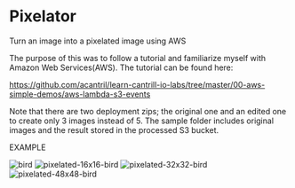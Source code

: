# Pixelator
Turn an image into a pixelated image using AWS

The purpose of this was to follow a tutorial and familiarize myself with Amazon Web Services(AWS). The tutorial can be found here:

https://github.com/acantril/learn-cantrill-io-labs/tree/master/00-aws-simple-demos/aws-lambda-s3-events

Note that there are two deployment zips; the original one and an edited one to create only 3 images instead of 5. The sample folder includes original images and the result stored in the processed S3 bucket.

EXAMPLE

![bird](https://github.com/AWildTerryy/Pixelator/assets/43387118/6952a313-96cc-4188-ad2b-bff50fcc12db)
![pixelated-16x16-bird](https://github.com/AWildTerryy/Pixelator/assets/43387118/1601b965-3cb1-4732-9b18-daeecaf49845)
![pixelated-32x32-bird](https://github.com/AWildTerryy/Pixelator/assets/43387118/8cabd952-0e48-458f-814a-06f7138ffafc)
![pixelated-48x48-bird](https://github.com/AWildTerryy/Pixelator/assets/43387118/edde019c-3c80-49ba-8885-dbd20245f780)
